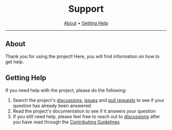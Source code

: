 <!-- markdownlint-disable MD041 -->

<div align="center">

# Support

[About](#about)
•
[Getting Help](#getting-help)

</div>

---

## About

Thank you for using the project! Here, you will find information on how to get
help.

## Getting Help

If you need help with the project, please do the following:

<!-- @formatter:off -->

1. Search the project's [discussions](https://github.com/akikanellis/advent-of-code/discussions),
    [issues](https://github.com/akikanellis/advent-of-code/issues) and [pull requests](https://github.com/akikanellis/advent-of-code/pulls)
    to see if your question has already been answered
2. Read the project's documentation to see if it answers your question
3. If you still need help, please feel free to reach out to [discussions](https://github.com/akikanellis/advent-of-code/discussions)
    after you have read through the [Contributing Guidelines](CONTRIBUTING.md)

<!-- @formatter:on -->
